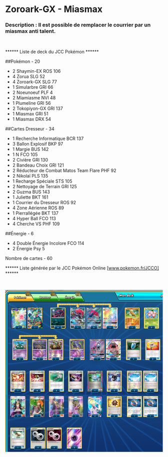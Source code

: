 # Zoroark-GX - Miasmax

### Description : Il est possible de remplacer le courrier par un miasmax anti talent.

<br>

****** Liste de deck du JCC Pokémon ******

##Pokémon - 20

* 2 Shaymin-EX ROS 106
* 4 Zorua SLG 52
* 4 Zoroark-GX SLG 77
* 1 Simularbre GRI 66
* 2 Noeunoeuf PLF 4
* 2 Miamiasme NVI 48
* 1 Plumeline GRI 56
* 2 Tokopiyon-GX GRI 137
* 1 Miasmax GRI 51
* 1 Miasmax DRX 54

##Cartes Dresseur - 34

* 1 Recherche Informatique BCR 137
* 3 Ballon Explosif BKP 97
* 1 Margie BUS 142
* 1 N FCO 105
* 2 Civière GRI 130
* 2 Bandeau Choix GRI 121
* 2 Réducteur de Combat Matos Team Flare PHF 92
* 2 Nikolaï PLS 135
* 1 Recharge Spéciale STS 105
* 2 Nettoyage de Terrain GRI 125
* 2 Guzma BUS 143
* 1 Juliette BKT 161
* 1 Courrier du Dresseur ROS 92
* 4 Zone Aérienne ROS 89
* 1 Pierrallégée BKT 137
* 4 Hyper Ball FCO 113
* 4 Cherche VS PHF 109

##Énergie - 6

* 4 Double Énergie Incolore FCO 114
* 2 Énergie Psy  5

Nombre de cartes - 60

****** Liste générée par le JCC Pokémon Online [www.pokemon.fr/JCCO] ******

<br>

![alt text](img/ZoroarkMiasmax.png)
